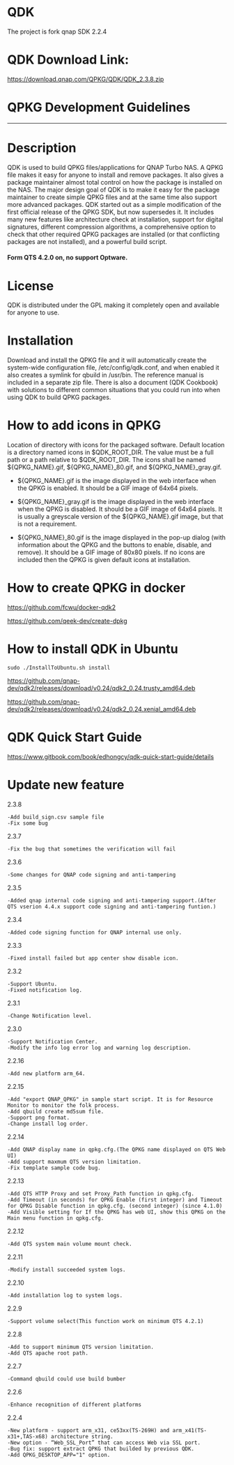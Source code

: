 # QDK
The project is fork qnap SDK 2.2.4

# QDK Download Link:

https://download.qnap.com/QPKG/QDK/QDK_2.3.8.zip

# QPKG Development Guidelines
----------------------------------

# Description

QDK is used to build QPKG files/applications for QNAP Turbo NAS. A QPKG file makes it easy for anyone to install and remove packages. It also gives a package maintainer almost total control on how the package is installed on the NAS.
The major design goal of QDK is to make it easy for the package maintainer to create simple QPKG files and at the same time also support more advanced packages. QDK started out as a simple modification of the first official release of the QPKG SDK, but now supersedes it. It includes many new features like architecture check at installation, support for digital signatures, different compression algorithms, a comprehensive option to check that other required QPKG packages are installed (or that conflicting packages are not installed), and a powerful build script.
#### Form QTS 4.2.0 on, no support Optware.

# License

QDK is distributed under the GPL making it completely open and available for anyone to use.

# Installation

Download and install the QPKG file and it will automatically create the system-wide configuration file, /etc/config/qdk.conf, and when enabled it also creates a symlink for qbuild in /usr/bin. The reference manual is included in a separate zip file. There is also a document (QDK Cookbook) with solutions to different common situations that you could run into when using QDK to build QPKG packages.

# How to add icons in QPKG
Location of directory with icons for the packaged software. Default location is a directory named icons in $QDK_ROOT_DIR. 
The value must be a full path or a path relative to $QDK_ROOT_DIR. The icons shall be named ${QPKG_NAME}.gif, ${QPKG_NAME}_80.gif, and ${QPKG_NAME}_gray.gif.

* ${QPKG_NAME}.gif is the image displayed in the web interface when the QPKG is enabled. It should be a GIF image of 64x64 pixels.

* ${QPKG_NAME}_gray.gif is the image displayed in the web interface when the QPKG is disabled. It should be a GIF image of 64x64 pixels. It is usually a greyscale version of the ${QPKG_NAME}.gif image, but that is not a requirement.

* ${QPKG_NAME}_80.gif is the image displayed in the pop-up dialog (with information about the QPKG and the buttons to enable, disable, and remove). It should be a GIF image of 80x80 pixels. If no icons are included then the QPKG is given default icons at installation.


# How to create QPKG in docker 
  
https://github.com/fcwu/docker-qdk2

https://github.com/qeek-dev/create-dpkg

# How to install QDK in Ubuntu

```
sudo ./InstallToUbuntu.sh install
```

https://github.com/qnap-dev/qdk2/releases/download/v0.24/qdk2_0.24.trusty_amd64.deb

https://github.com/qnap-dev/qdk2/releases/download/v0.24/qdk2_0.24.xenial_amd64.deb

# QDK Quick Start Guide

https://www.gitbook.com/book/edhongcy/qdk-quick-start-guide/details

# Update new feature

2.3.8

    -Add build_sign.csv sample file
    -Fix some bug

2.3.7

    -Fix the bug that sometimes the verification will fail

2.3.6

    -Some changes for QNAP code signing and anti-tampering

2.3.5

    -Added qnap internal code signing and anti-tampering support.(After QTS vserion 4.4.x support code signing and anti-tampering funtion.)

2.3.4

    -Added code signing function for QNAP internal use only.

2.3.3

    -Fixed install failed but app center show disable icon.

2.3.2

    -Support Ubuntu.
    -Fixed notification log.

2.3.1

    -Change Notification level.

2.3.0

    -Support Notification Center.
    -Modify the info log error log and warning log description.

2.2.16

    -Add new platform arm_64.

2.2.15
	
	-Add "export QNAP_QPKG" in sample start script. It is for Resource Monitor to monitor the folk process.
	-Add qbuild create md5sum file.
	-Support png format.
	-Change install log order.
	

2.2.14

	-Add QNAP display name in qpkg.cfg.(The QPKG name displayed on QTS Web UI)
	-Add support maxmum QTS version limitation.
	-Fix template sample code bug.

2.2.13

	-Add QTS HTTP Proxy and set Proxy_Path function in qpkg.cfg.
	-Add Timeout (in seconds) for QPKG Enable (first integer) and Timeout for QPKG Disable function in qpkg.cfg. (second integer) (since 4.1.0)
	-Add Visible setting for If the QPKG has web UI, show this QPKG on the Main menu function in qpkg.cfg.

2.2.12
	
	-Add QTS system main volume mount check.

2.2.11

	-Modify install succeeded system logs. 

2.2.10

	-Add installation log to system logs.

2.2.9

	-Support volume select(This function work on minimum QTS 4.2.1)

2.2.8

	-Add to support minimum QTS version limitation.
	-Add QTS apache root path.

2.2.7

	-Command qbuild could use build bumber

2.2.6

	-Enhance recognition of different platforms


2.2.4

	-New platform - support arm_x31, ce53xx(TS-269H) and arm_x41(TS-x31+,TAS-x68) architecture string.
	-New option - “Web_SSL_Port” that can access Web via SSL port.
	-Bug fix: support extract QPKG that builded by previous QDK.
	-Add QPKG_DESKTOP_APP="1" option.
